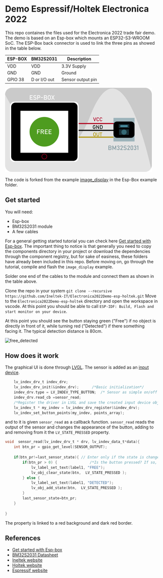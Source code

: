# Demo Espressif/Holtek Electronica 2022 
This repo containes the files used for the Electronica 2022 trade fair demo.
The demo is based on an Esp-box which mounts an ESP32-S3-WROOM SoC. The ESP-Box back connector is used to link the three pins as showed in the table below. 

|ESP-BOX | BM32S2031 | Description|
|---|---|---|
| VDD | VDD | 3.3V Supply |
| GND | GND | Ground |
| GPIO 38 | D or I/O out | Sensor output pin |

![Block_diagram](./images/blocks.png)

The code is forked from the example [image_display](https://github.com/espressif/esp-box/tree/master/examples/image_display) in the Esp-Box example folder. 

## Get started

You will need:
* Esp-box
* BM32S2031 module
* A few cables


For a general getting started tutorial you can check here [Get started with Esp-box](https://fbez.github.io/documentation/ESP-Box-getting-started.html). The important thing to notice is that generally you need to copy the components directory in your project or download the dependencies through the component registry, but for sake of easiness, these folders have already been included in this repo. Before moving on, go through the tutorial, compile and flash the `image_display` example. 

Solder one end of the cables to the module and connect them as shown in the table above. 

Clone the repo in your system
```git clone --recursive https://github.com/Ineltek-IT/Electronica2022Demo-esp-holtek.git```
Move to the `Electronica2022Demo-esp-holtek` directory and open the workspace in vscode. At this point you should be able to call `ESP-IDF: Build, Flash and start monitor on your device`.

At this point you should see the button staying green ("Free") if no object is directly in front of it, while turning red ("Detected") if there something facing it. The typical detection distance is 80cm. 


![free_detected](./images/freeDetected.png)

## How does it work

The graphical UI is done through [LVGL](https://lvgl.io/). The sensor is added as an [input device](https://docs.lvgl.io/8/overview/indev.html).

```c
    lv_indev_drv_t indev_drv;
    lv_indev_drv_init(&indev_drv);      /*Basic initialization*/
    indev_drv.type = LV_INDEV_TYPE_BUTTON;  /* Sensor as simple on/off button */
    indev_drv.read_cb =sensor_read;        
    /*Register the driver in LVGL and save the created input device object*/
    lv_indev_t * my_indev = lv_indev_drv_register(&indev_drv);
    lv_indev_set_button_points(my_indev, points_array);
```

and to it is given `sensor_read` as a callback function. `sensor_read` reads the output of the sensor and changes the appearance of the button, adding to and removing from it the `LV_STATE_PRESSED` property. 

```c
void  sensor_read(lv_indev_drv_t * drv, lv_indev_data_t*data){
    int btn_pr = gpio_get_level(SENSOR_OUTPUT); 

    if(btn_pr!=last_sensor_state){ // Enter only if the state is changed, otherwise it keeps calling the 
        if(btn_pr > 0) {               /*Is the button pressed? If so, add the state PRESSED to it, to see the change in appearance*/
            lv_label_set_text(label1, "FREE");
            lv_obj_clear_state(btn,  LV_STATE_PRESSED );
        } else {
            lv_label_set_text(label1, "DETECTED");
            lv_obj_add_state(btn,  LV_STATE_PRESSED );           
        }
        last_sensor_state=btn_pr;
    }

}
```

The property is linked to a red background and dark red border. 


## References
* [Get started with Esp-box](https://fbez.github.io/documentation/ESP-Box-getting-started.html)
* [BM32S2031 Datasheet](https://www.holtek.com/documents/10179/116711/BM32S2031-1v100.pdf)
* [Ineltek website](https://www.ineltek.com/it/)
* [Holtek website](https://www.holtek.com/)
* [Espressif website](https://www.espressif.com/)